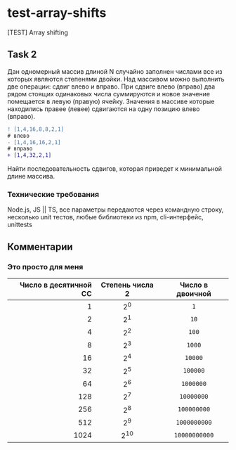 # test-array-shifts
[TEST] Array shifting

## Task 2
Дан одномерный массив длиной ​N ​случайно заполнен числами все из которых являются степенями двойки. Над массивом можно выполнить две операции: сдвиг влево и вправо.
При сдвиге влево (вправо) два рядом стоящих одинаковых числа суммируются и новое значение помещается в левую (правую) ячейку. Значения в массиве которые находились правее (левее) сдвигаются на одну позицию влево (вправо).

```diff
! [1,4,16,8,​8​,2,1]
# влево
- [1,4,16,​16​,2,1]
# вправо
+ [1,4,​32,​2,1]
```

Найти последовательность сдвигов, которая приведет к минимальной длине
массива.
### Технические требования
Node.js, JS || TS, все параметры передаются через командную строку, несколько unit тестов, любые библиотеки из npm, cli-интерфейс, unittests

## Комментарии



### Это просто для меня

| Число в десятичной СС | Степень числа 2 | Число в двоичной |
| --------------------: | :-------------: | :--------------: |
|                     1 |  2<sup>0</sup>  |       `1`        |
|                     2 |  2<sup>1</sup>  |       `10`       |
|                     4 |  2<sup>2</sup>  |      `100`       |
|                     8 |  2<sup>3</sup>  |      `1000`      |
|                    16 |  2<sup>4</sup>  |     `10000`      |
|                    32 |  2<sup>5</sup>  |     `100000`     |
|                    64 |  2<sup>6</sup>  |    `1000000`     |
|                   128 |  2<sup>7</sup>  |    `10000000`    |
|                   256 |  2<sup>8</sup>  |   `100000000`    |
|                   512 |  2<sup>9</sup>  |   `1000000000`   |
|                  1024 | 2<sup>10</sup>  |  `10000000000`   |
